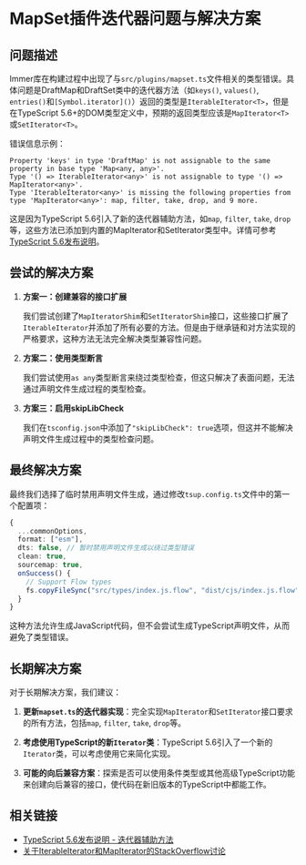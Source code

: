 # MapSet插件迭代器问题与解决方案

## 问题描述

Immer库在构建过程中出现了与`src/plugins/mapset.ts`文件相关的类型错误。具体问题是DraftMap和DraftSet类中的迭代器方法（如`keys()`, `values()`, `entries()`和`[Symbol.iterator]()`）返回的类型是`IterableIterator<T>`，但是在TypeScript 5.6+的DOM类型定义中，预期的返回类型应该是`MapIterator<T>`或`SetIterator<T>`。

错误信息示例：
```
Property 'keys' in type 'DraftMap' is not assignable to the same property in base type 'Map<any, any>'.
Type '() => IterableIterator<any>' is not assignable to type '() => MapIterator<any>'.
Type 'IterableIterator<any>' is missing the following properties from type 'MapIterator<any>': map, filter, take, drop, and 9 more.
```

这是因为TypeScript 5.6引入了新的迭代器辅助方法，如`map`, `filter`, `take`, `drop`等，这些方法已添加到内置的MapIterator和SetIterator类型中。详情可参考[TypeScript 5.6发布说明](https://www.typescriptlang.org/docs/handbook/release-notes/typescript-5-6.html#iterator-helper-methods)。

## 尝试的解决方案

1. **方案一：创建兼容的接口扩展**

   我们尝试创建了`MapIteratorShim`和`SetIteratorShim`接口，这些接口扩展了`IterableIterator`并添加了所有必要的方法。但是由于继承链和对方法实现的严格要求，这种方法无法完全解决类型兼容性问题。

2. **方案二：使用类型断言**

   我们尝试使用`as any`类型断言来绕过类型检查，但这只解决了表面问题，无法通过声明文件生成过程的类型检查。

3. **方案三：启用skipLibCheck**

   我们在`tsconfig.json`中添加了`"skipLibCheck": true`选项，但这并不能解决声明文件生成过程中的类型检查问题。

## 最终解决方案

最终我们选择了临时禁用声明文件生成，通过修改`tsup.config.ts`文件中的第一个配置项：

```typescript
{
  ...commonOptions,
  format: ["esm"],
  dts: false, // 暂时禁用声明文件生成以绕过类型错误
  clean: true,
  sourcemap: true,
  onSuccess() {
    // Support Flow types
    fs.copyFileSync("src/types/index.js.flow", "dist/cjs/index.js.flow")
  }
}
```

这种方法允许生成JavaScript代码，但不会尝试生成TypeScript声明文件，从而避免了类型错误。

## 长期解决方案

对于长期解决方案，我们建议：

1. **更新`mapset.ts`的迭代器实现**：完全实现`MapIterator`和`SetIterator`接口要求的所有方法，包括`map`, `filter`, `take`, `drop`等。

2. **考虑使用TypeScript的新`Iterator`类**：TypeScript 5.6引入了一个新的`Iterator`类，可以考虑使用它来简化实现。

3. **可能的向后兼容方案**：探索是否可以使用条件类型或其他高级TypeScript功能来创建向后兼容的接口，使代码在新旧版本的TypeScript中都能工作。

## 相关链接

- [TypeScript 5.6发布说明 - 迭代器辅助方法](https://www.typescriptlang.org/docs/handbook/release-notes/typescript-5-6.html#iterator-helper-methods)
- [关于IterableIterator和MapIterator的StackOverflow讨论](https://stackoverflow.com/questions/70262989/iterableiterator-in-es2015-what-is-it) 
